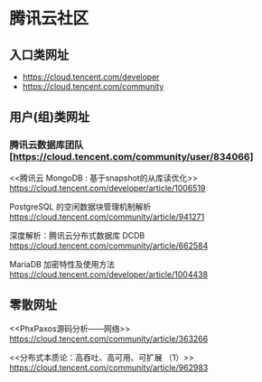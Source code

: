 
# 腾讯云社区

## 入口类网址

- https://cloud.tencent.com/developer
- https://cloud.tencent.com/community


## 用户(组)类网址

### 腾讯云数据库团队 [https://cloud.tencent.com/community/user/834066]



<<腾讯云 MongoDB : 基于snapshot的从库读优化>>
https://cloud.tencent.com/developer/article/1006519

PostgreSQL 的空闲数据块管理机制解析
https://cloud.tencent.com/community/article/941271

深度解析：腾讯云分布式数据库 DCDB
https://cloud.tencent.com/community/article/662584

MariaDB 加密特性及使用方法
https://cloud.tencent.com/developer/article/1004438



## 零散网址

<<PhxPaxos源码分析——网络>>
https://cloud.tencent.com/community/article/363266

<<分布式本质论：高吞吐、高可用、可扩展 （1）>>
https://cloud.tencent.com/community/article/962983
